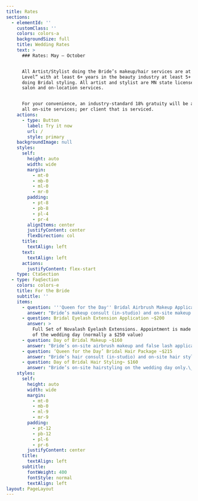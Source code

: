 ```yaml
---
title: Rates
sections:
  - elementId: ''
    customClass: ''
    colors: colors-a
    backgroundSize: full
    title: Wedding Rates
    text: >
      ### Rates: May – October


      All Artist/Stylist doing the Bride’s makeup/hair services are at “Master
      Level” with at least 6+ years in the beauty industry at least 5+ years
      doing Bridal styling. All artist and stylist are MN state licensed for
      salon and on-location services.


      For your convenience, an industry-standard 18% gratuity will be added to
      all on-site services; per client that is serviced.
    actions:
      - type: Button
        label: Try it now
        url: /
        style: primary
    backgroundImage: null
    styles:
      self:
        height: auto
        width: wide
        margin:
          - mt-0
          - mb-0
          - ml-0
          - mr-0
        padding:
          - pt-8
          - pb-8
          - pl-4
          - pr-4
        alignItems: center
        justifyContent: center
        flexDirection: col
      title:
        textAlign: left
      text:
        textAlign: left
      actions:
        justifyContent: flex-start
    type: CtaSection
  - type: FaqSection
    colors: colors-e
    title: For the Bride
    subtitle: ''
    items:
      - question: '''Queen for the Day'' Bridal Airbrush Makeup Application ~$215'
        answer: "Bride’s makeup consult (in-studio) and on-site makeup application on the wedding day.\_*Both the consult and wedding day are full makeup applications with synthetic strip eyelashes and airbrush foundation.*\n"
      - question: Bridal Eyelash Extension Application ~$200
        answer: >
          Full Set of Novalash Eyelash Extensions. Appointment is made the week
          of the wedding day (normally a $250 value)
      - question: Day of Bridal Makeup ~$160
        answer: "Bride’s on-site airbrush makeup and false lash application on\_the wedding day only.\_*This is offered for the bride who is comfortable with\_**NOT**\_having a makeup consult prior to her wedding day.*\n"
      - question: ‘Queen for the Day’ Bridal Hair Package ~$215
        answer: "Bride’s hair consult (in-studio) and on-site hair styling on the wedding day.\_*Bridal hair consult includes\_1 hour of styling with the wedding day stylist*\n"
      - question: Day of Bridal Hair Styling~ $160
        answer: "Bride’s on-site hairstyling on the wedding day only.\_*This is offered for the bride who is comfortable with\_**NOT**\_having a hair consult, prior to her wedding day.*\n"
    styles:
      self:
        height: auto
        width: wide
        margin:
          - mt-0
          - mb-0
          - ml-9
          - mr-9
        padding:
          - pt-12
          - pb-12
          - pl-6
          - pr-6
        justifyContent: center
      title:
        textAlign: left
      subtitle:
        fontWeight: 400
        fontStyle: normal
        textAlign: left
layout: PageLayout
---
```

